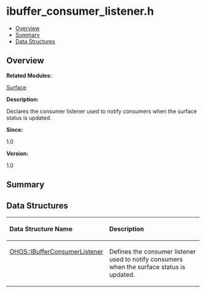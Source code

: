 # ibuffer\_consumer\_listener.h<a name="ZH-CN_TOPIC_0000001054879504"></a>

-   [Overview](#section1062222529165627)
-   [Summary](#section595864105165627)
-   [Data Structures](#nested-classes)

## **Overview**<a name="section1062222529165627"></a>

**Related Modules:**

[Surface](Surface.md)

**Description:**

Declares the consumer listener used to notify consumers when the surface status is updated. 

**Since:**

1.0

**Version:**

1.0

## **Summary**<a name="section595864105165627"></a>

## Data Structures<a name="nested-classes"></a>

<a name="table893493757165627"></a>
<table><thead align="left"><tr id="row1353644941165627"><th class="cellrowborder" valign="top" width="50%" id="mcps1.1.3.1.1"><p id="p516092962165627"><a name="p516092962165627"></a><a name="p516092962165627"></a>Data Structure Name</p>
</th>
<th class="cellrowborder" valign="top" width="50%" id="mcps1.1.3.1.2"><p id="p1029628134165627"><a name="p1029628134165627"></a><a name="p1029628134165627"></a>Description</p>
</th>
</tr>
</thead>
<tbody><tr id="row1023132017165627"><td class="cellrowborder" valign="top" width="50%" headers="mcps1.1.3.1.1 "><p id="p1632623014165627"><a name="p1632623014165627"></a><a name="p1632623014165627"></a><a href="OHOS-IBufferConsumerListener.md">OHOS::IBufferConsumerListener</a></p>
</td>
<td class="cellrowborder" valign="top" width="50%" headers="mcps1.1.3.1.2 "><p id="p962702022165627"><a name="p962702022165627"></a><a name="p962702022165627"></a>Defines the consumer listener used to notify consumers when the surface status is updated. </p>
</td>
</tr>
</tbody>
</table>

